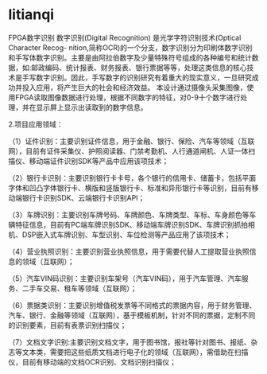# litianqi
FPGA数字识别
数字识别(Digital Recognition) 是光学字符识别技术(Optical Character Recog-
nition,简称OCR)的一个分支，数字识别分为印刷体数字识别和手写体数字识别。主要是由阿拉伯数字及少量特殊符号组成的各种编号和统计数据，如:邮政编码、统计报表、财务报表、银行票据等等，处理这类信息的核心技术是手写数字识别。因此，手写数字的识别研究有着重大的现实意义，一旦研究成功并投入应用，将产生巨大的社会和经济效益。
本设计通过摄像头采集图像，使用FPGA读取图像数据进行处理，根据不同数字的特征，对0-9十个数字进行处理，并在显示屏上显示出读取到的数字信息。

2.项目应用领域：

（1）证件识别：主要识别证件信息，用于金融、银行、保险、汽车等领域（互联网），目前有证件采集仪、护照阅读器、门禁考勤机、人行通道闸机、人证一体扫描仪、移动端证件识别SDK等产品中应用该项技术；

（2）银行卡识别：主要识别银行卡卡号，各个银行的信用卡、储蓄卡，包括平面字体和凹凸字体银行卡、横版和竖版银行卡、标准和异形银行卡等识别，目前有移动端银行卡识别SDK、云端银行卡识别API；

（3）车牌识别：主要识别车牌号码、车牌颜色、车牌类型、车标、车身颜色等车辆特征信息，目前有PC端车牌识别SDK、移动端车牌识别SDK、车牌识别抓拍相机、DSP嵌入式车牌识别、车型识别、车位检测等产品应用了该项技术；

（4）营业执照识别：主要识别营业执照信息，用于需要代替人工提取营业执照信息的领域（互联网）；

（5）汽车VIN码识别：主要识别车架号（汽车VIN码），用于汽车管理、汽车服务、二手车交易、租车等领域（互联网）；

（6）票据类识别：主要识别增值税发票等不同格式的票据内容，用于财务管理、汽车、银行、金融等领域（互联网），基于模板机制，针对不同的票据，定制不同的识别要素，目前有表票识别扫描仪；

（7）文档文字识别:主要识别文档文字，用于图书馆，报社等针对图书、报纸、杂志等文本类，需要把这些纸质文档进行电子化的领域（互联网），需借助在扫描仪，目前有移动端的文档OCR识别、文档识别扫描仪；
